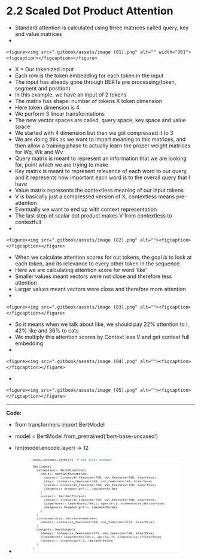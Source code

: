 # 2.2 Scaled Dot Product Attention

* Standard attention is calculated using three matrices called query, key and value matrices
*

    <figure><img src=".gitbook/assets/image (81).png" alt="" width="361"><figcaption></figcaption></figure>
* X = Our tokenized input
* Each row is the token embedding for each token in the input
* The input has already gone through BERTs pre processing(token, segment and position)
* In this example, we have an input of 2 tokens
* The matrix has shape: number of tokens X token dimension
* Here token dimension is 4
* We perform 3 linear transformations
* The new vector spaces are called, query space, key space and value space
* We started with 4 dimension but then we got compressed it to 3
* We are doing this as we want to impart meaning to this matrices, and then allow a training phase to actually learn the proper weight matrices for Wq, Wk and Wv
* Query matrix is meant to represent an information that we are looking for, point which we are trying to make
* Key matrix is meant to represent relevance of each word to our query, and it represents how important each word is to the overall query that I have
* Value matrix represents the contextless meaning of our input tokens
* V is basically just a compressed version of X, contextless means pre-attention
* Eventually we want to end up with context representation
* The last step of scalar dot product makes V from contextless to contextfull
*

    <figure><img src=".gitbook/assets/image (82).png" alt=""><figcaption></figcaption></figure>
* When we calculate attention scores for out tokens, the goal is to look at each token, and its relevance to every other token in the sequence
* Here we are calculating attention score for word ‘like’
* Smaller values meant vectors were not close and therefore less attention
* Larger values meant vectors were close and therefore more attention
*

    <figure><img src=".gitbook/assets/image (83).png" alt=""><figcaption></figcaption></figure>
* So it means when we talk about like, we should pay 22% attention to I, 42% like and 36% to cats
* We multiply this attention scores by Context less V and get context full embedding
*

    <figure><img src=".gitbook/assets/image (84).png" alt=""><figcaption></figcaption></figure>
*

    <figure><img src=".gitbook/assets/image (85).png" alt=""><figcaption></figcaption></figure>

&#x20;

***

**Code:**

* from transformers import BertModel
* model = BertModel.from\_pretrained(‘bert-base-uncased’)
* len(model.encode.layer) -> 12
*   &#x20;  &#x20;

    <figure><img src=".gitbook/assets/image (86).png" alt=""><figcaption></figcaption></figure>
